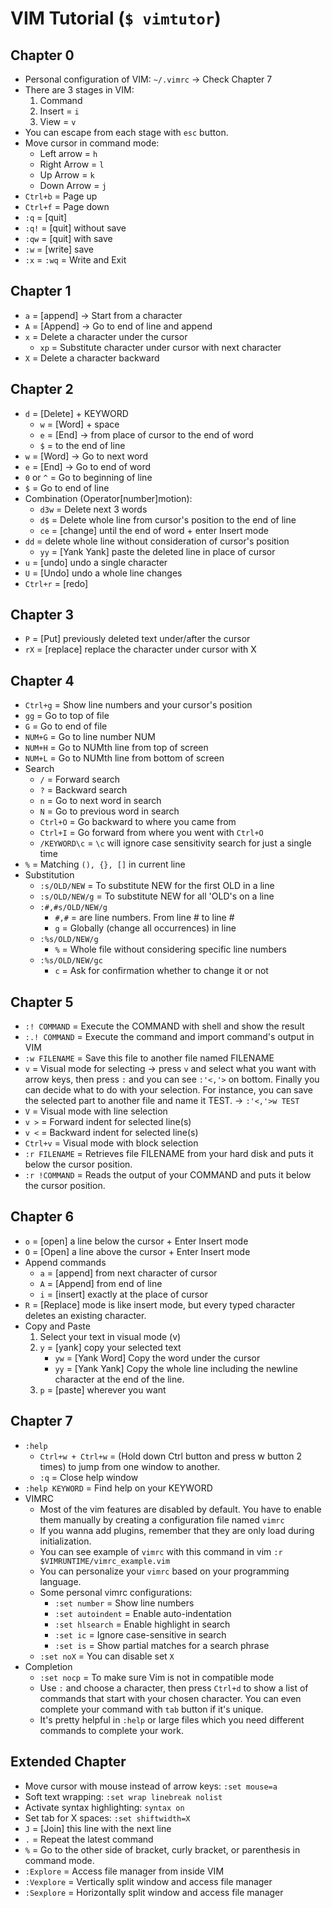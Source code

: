 # **VIM Tutorial** (`$ vimtutor`)

## Chapter 0
- Personal configuration of VIM: `~/.vimrc` -> Check Chapter 7
- There are 3 stages in VIM:
  1. Command
  2. Insert = `i`
  3. View = `v`
- You can escape from each stage with `esc` button.
- Move cursor in command mode:
  - Left arrow = `h`
  - Right Arrow = `l`
  - Up Arrow = `k`
  - Down Arrow = `j`
- `Ctrl+b` = Page up
- `Ctrl+f` = Page down
- `:q` = [quit]
- `:q!` = [quit] without save
- `:qw` = [quit] with save
- `:w` = [write] save
- `:x` = `:wq` = Write and Exit

## Chapter 1
- `a` = [append] -> Start from a character 
- `A` = [Append] -> Go to end of line and append
- `x` = Delete a character under the cursor
  - `xp` = Substitute character under cursor with next character
- `X` = Delete a character backward

## Chapter 2
- `d` = [Delete] + KEYWORD
  - `w` = [Word] + space
  - `e` = [End] -> from place of cursor to the end of word
  - `$` = to the end of line
- `w` = [Word] -> Go to next word
- `e` = [End] -> Go to end of word
- `0` or `^` = Go to beginning of line
- `$` = Go to end of line
- Combination (Operator[number]motion):
  - `d3w` = Delete next 3 words
  - `d$` = Delete whole line from cursor's position to the end of line
  - `ce` = [change] until the end of word + enter Insert mode
- `dd` = delete whole line without consideration of cursor's position
  - `yy` = [Yank Yank] paste the deleted line in place of cursor
- `u` = [undo] undo a single character
- `U` = [Undo] undo a whole line changes
- `Ctrl+r` = [redo]

## Chapter 3
- `P` = [Put] previously deleted text under/after the cursor
- `rX` = [replace] replace the character under cursor with X

## Chapter 4
- `Ctrl+g` = Show line numbers and your cursor's position
- `gg` = Go to top of file
- `G` = Go to end of file
- `NUM+G` = Go to line number NUM
- `NUM+H` = Go to NUMth line from top of screen
- `NUM+L` = Go to NUMth line from bottom of screen
- Search
  - `/` = Forward search
  - `?` = Backward search
  - `n` = Go to next word in search
  - `N` = Go to previous word in search
  - `Ctrl+O` = Go backward to where you came from
  - `Ctrl+I` = Go forward from where you went with `Ctrl+O`
  - `/KEYWORD\c` = `\c` will ignore case sensitivity search for just a single time
- `%` = Matching `(), {}, []` in current line
- Substitution
  - `:s/OLD/NEW` = To substitute NEW for the first OLD in a line
  - `:s/OLD/NEW/g` = To substitute NEW for all 'OLD's on a line
  - `:#,#s/OLD/NEW/g`
    - `#,#` = are line numbers. From line # to line #
    - `g` = Globally (change all occurrences) in line
  - `:%s/OLD/NEW/g`
    - `%` = Whole file without considering specific line numbers
  - `:%s/OLD/NEW/gc`
    - `c` = Ask for confirmation whether to change it or not

## Chapter 5
- `:! COMMAND` = Execute the COMMAND with shell and show the result
- `:.! COMMAND` = Execute the command and import command's output in VIM
- `:w FILENAME` = Save this file to another file named FILENAME
- `v` = Visual mode for selecting -> press `v` and select what you want with arrow keys, then press `:` and you can see `:'<,'>` on bottom. Finally you can decide what to do with your selection. For instance, you can save the selected part to another file and name it TEST. -> `:'<,'>w TEST`
- `V` = Visual mode with line selection
- `v >` = Forward indent for selected line(s)
- `v <` = Backward indent for selected line(s)
- `Ctrl+v` = Visual mode with block selection
- `:r FILENAME` = Retrieves file FILENAME from your hard disk and puts it below the cursor position.
- `:r !COMMAND` = Reads the output of your COMMAND and puts it below the cursor position.

## Chapter 6
- `o` = [open] a line below the cursor + Enter Insert mode
- `O` = [Open] a line above the cursor + Enter Insert mode
- Append commands
  - `a` = [append] from next character of cursor
  - `A` = [Append] from end of line
  - `i` = [insert] exactly at the place of cursor
- `R` = [Replace] mode is like insert mode, but every typed character deletes an existing character.
- Copy and Paste
  1. Select your text in visual mode (v)
  2. `y` = [yank] copy your selected text
     - `yw` = [Yank Word] Copy the word under the cursor
     - `yy` = [Yank Yank] Copy the whole line including the newline character at the end of the line.
  3. `p` = [paste] wherever you want
     
## Chapter 7
- `:help`
  - `Ctrl+w + Ctrl+w` = (Hold down Ctrl button and press w button 2 times) to jump from one window to another.
  - `:q` = Close help window
- `:help KEYWORD` = Find help on your KEYWORD
- VIMRC
  - Most of the vim features are disabled by default. You have to enable them manually by creating a configuration file named `vimrc`
  - If you wanna add plugins, remember that they are only load during initialization.
  - You can see example of `vimrc` with this command in vim `:r $VIMRUNTIME/vimrc_example.vim`
  - You can personalize your `vimrc` based on your programming language.
  - Some personal vimrc configurations:
    - `:set number` = Show line numbers
    - `:set autoindent` = Enable auto-indentation
    - `:set hlsearch` = Enable highlight in search
    - `:set ic` = Ignore case-sensitive in search
    - `:set is` = Show partial matches for a search phrase
  - `:set noX` = You can disable set `X`
- Completion
  - `:set nocp` = To make sure Vim is not in compatible mode
  - Use `:` and choose a character, then press `Ctrl+d` to show a list of commands that start with your chosen character. You can even complete your command with `tab` button if it's unique.
  - It's pretty helpful in `:help` or large files which you need different commands to complete your work.

## Extended Chapter
- Move cursor with mouse instead of arrow keys: `:set mouse=a`
- Soft text wrapping: `:set wrap linebreak nolist`
- Activate syntax highlighting: `syntax on`
- Set tab for X spaces: `:set shiftwidth=X`
- `J` = [Join] this line with the next line
- `.` = Repeat the latest command
- `%` = Go to the other side of bracket, curly bracket, or parenthesis in command mode.
- `:Explore` = Access file manager from inside VIM
- `:Vexplore` = Vertically split window and access file manager
- `:Sexplore` = Horizontally split window and access file manager
